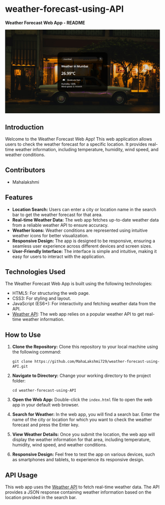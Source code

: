 # weather-forecast-using-API
**Weather Forecast Web App - README**

![Weather Forecast Web App](https://github.com/MahaLakshmi729/weather-forecast-using-API/blob/main/weather%20forecast%20application%20using%20an%20API.png)

## Introduction

Welcome to the Weather Forecast Web App! This web application allows users to check the weather forecast for a specific location. It provides real-time weather information, including temperature, humidity, wind speed, and weather conditions.

## Contributors

- Mahalakshmi
  
## Features

- **Location Search:** Users can enter a city or location name in the search bar to get the weather forecast for that area.
- **Real-time Weather Data:** The web app fetches up-to-date weather data from a reliable weather API to ensure accuracy.
- **Weather Icons:** Weather conditions are represented using intuitive weather icons for better visualization.
- **Responsive Design:** The app is designed to be responsive, ensuring a seamless user experience across different devices and screen sizes.
- **User-Friendly Interface:** The interface is simple and intuitive, making it easy for users to interact with the application.

## Technologies Used

The Weather Forecast Web App is built using the following technologies:

- HTML5: For structuring the web page.
- CSS3: For styling and layout.
- JavaScript (ES6+): For interactivity and fetching weather data from the API.
- [Weather API]: The web app relies on a popular weather API to get real-time weather information.

## How to Use

1. **Clone the Repository:** Clone this repository to your local machine using the following command:

   ```
   git clone https://github.com/MahaLakshmi729/weather-forecast-using-API.git
   ```

2. **Navigate to Directory:** Change your working directory to the project folder:

   ```
   cd weather-forecast-using-API
   ```

3. **Open the Web App:** Double-click the `index.html` file to open the web app in your default web browser.

4. **Search for Weather:** In the web app, you will find a search bar. Enter the name of the city or location for which you want to check the weather forecast and press the Enter key.

5. **View Weather Details:** Once you submit the location, the web app will display the weather information for that area, including temperature, humidity, wind speed, and weather conditions.

6. **Responsive Design:** Feel free to test the app on various devices, such as smartphones and tablets, to experience its responsive design.

## API Usage

This web app uses the [Weather API] to fetch real-time weather data. The API provides a JSON response containing weather information based on the location provided in the search bar.

[Weather API]: https://www.weatherapi.com/
